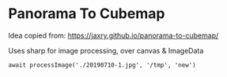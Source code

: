 # Panorama To Cubemap

Idea copied from: https://jaxry.github.io/panorama-to-cubemap/

Uses sharp for image processing, over canvas & ImageData

```
await processImage('./20190710-1.jpg', '/tmp', 'new')
```
